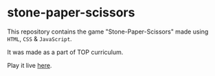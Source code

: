 # stone-paper-scissors

This repository contains the game "Stone-Paper-Scissors" made using `HTML`, `CSS` & `JavaScript`.

It was made as a part of TOP curriculum.

Play it live [here](https://harshalshirote2002.github.io/stone-paper-scissors/).
